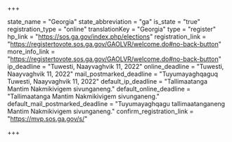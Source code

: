+++

state_name = "Georgia"
state_abbreviation = "ga"
is_state = "true"
registration_type = "online"
translationKey = "Georgia"
type = "register"
hp_link = "https://sos.ga.gov/index.php/elections"
registration_link = "https://registertovote.sos.ga.gov/GAOLVR/welcome.do#no-back-button"
more_info_link = "https://registertovote.sos.ga.gov/GAOLVR/welcome.do#no-back-button"
ip_deadline = "Tuwesti, Naayvaghvik 11, 2022"
online_deadline = "Tuwesti, Naayvaghvik 11, 2022"
mail_postmarked_deadline = "Tuyumayaghqaguq Tuwesti, Naayvaghvik 11, 2022"
default_ip_deadline = "Tallimaatanga Mantim Nakmikivigem sivunganeng."
default_online_deadline = "Tallimaatanga Mantim Nakmikivigem sivunganeng."
default_mail_postmarked_deadline = "Tuyumayaghqagu tallimaatanganeng Mantim Nakmikivigem sivunganeng."
confirm_registration_link = "https://mvp.sos.ga.gov/s/"

+++